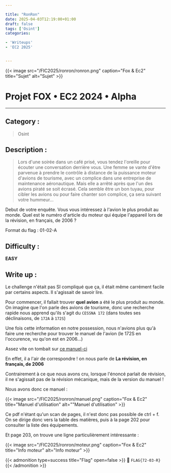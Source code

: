 ```yaml
---

title: "RonRon"
date: 2025-04-03T12:19:00+01:00
draft: false
tags: ['Osint']
categories:

- 'Writeups'
- 'EC2 2025'


---
```

{{< image src="/FIC2025/ronron/ronron.png" caption="Fox & Ec2" title="Sujet" alt="Sujet" >}}

# Projet FOX • EC2 2024 • Alpha

--- 

## Category :

> Osint 

## Description :

> Lors d'une soirée dans un café prisé, vous tendez l'oreille pour écouter une conversation derrière vous. Une femme se vante d'être parvenue à prendre le contrôle à distance de la puissance moteur d'avions de tourisme, avec un complice dans une entreprise de maintenance aéronautique. Mais elle a arrêté après que l'un des avions piraté se soit écrasé. Cela semble être un bon tuyau, pour cibler les avions ou pour faire chanter son complice, ça sera suivant votre hummeur...

Debut de votre enquête. Vous vous intéressez à l'avion le plus produit au monde. Quel est le numéro d'article du moteur qui équipe l'appareil lors de la révision, en français, de 2006 ?

Format du flag : 01-02-A

## Difficulty :

**EASY**

## Write up :

Le challenge n'était pas SI compliqué que ça, il était même carrément facile par certains aspects.
Il s'agissait de savoir lire.

Pour commencer, il fallait trouver **quel avion** a été le plus produit au monde.  
On imagine que l'on parle des avions de tourisme, donc une recherche rapide nous apprend qu'ils s'agit du `CESSNA 172` (dans toutes ses déclinaisons, de `172A` à `172S`)

Une fois cette information en notre possession, nous n'avions plus qu'à faire une recherche pour trouver le manuel de l'avion (le 172S en l'occurence, vu qu'on est en 2006...)

Assez vite on tombait sur [ce manuel-ci](https://www.casgac.com/fichiers/data/club/manuels/Manuel_Cessna172S.pdf)

En effet, il a l'air de correspondre ! on nous parle de **La révision, en français, de 2006**

Contrairement à ce que nous avons cru, lorsque l'énoncé parlait de révision, il ne s'agissait pas de la révision mécanique, mais de la version du manuel !

Nous avons donc ce manuel : 

{{< image src="/FIC2025/ronron/manuel.png" caption="Fox & Ec2" title="Manuel d'utilisation" alt=""Manuel d'utilisation" >}}

Ce pdf n'étant qu'un scan de pages, il n'est donc pas possible de ctrl + f.
On se dirige donc vers la table des matières, puis à la page 202 pour consulter la liste des équipements.

Et page 203, on trouve une ligne particulièrement intéressante : 

{{< image src="/FIC2025/ronron/moteur.png" caption="Fox & Ec2" title="Info moteur" alt="Info moteur" >}}

{{< admonition type=success title="Flag" open=false >}}
:triangular_flag_on_post: `FLAG{72-03-R}`
{{< /admonition >}}






